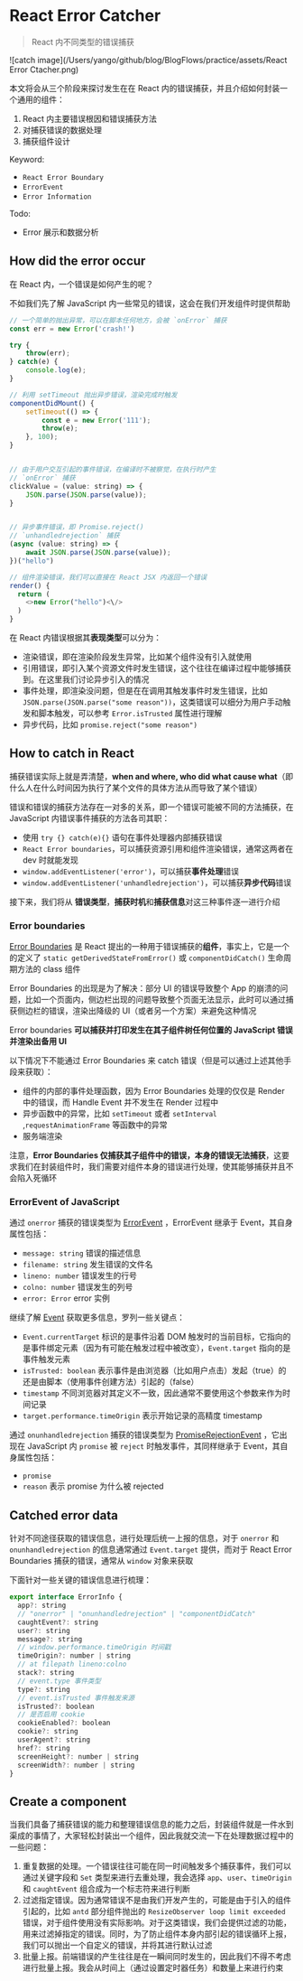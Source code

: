 # React Error Catcher

> React 内不同类型的错误捕获

![catch image](/Users/yango/github/blog/BlogFlows/practice/assets/React Error Ctacher.png)

本文将会从三个阶段来探讨发生在在 React 内的错误捕获，并且介绍如何封装一个通用的组件：

1. React 内主要错误根因和错误捕获方法
2. 对捕获错误的数据处理
3. 捕获组件设计

Keyword:

- `React Error Boundary`
- `ErrorEvent`
- `Error Information`

Todo:

- Error 展示和数据分析



## How did the error occur

在 React 内，一个错误是如何产生的呢？

不如我们先了解 JavaScript 内一些常见的错误，这会在我们开发组件时提供帮助

```javascript
// 一个简单的抛出异常，可以在脚本任何地方，会被 `onError` 捕获
const err = new Error('crash!')

try {
    throw(err);
} catch(e) {
    console.log(e);
}

// 利用 setTimeout 抛出异步错误，渲染完成时触发
componentDidMount() {
    setTimeout(() => {
        const e = new Error('111');
        throw(e);
    }, 100);
}


// 由于用户交互引起的事件错误，在编译时不被察觉，在执行时产生
// `onError` 捕获
clickValue = (value: string) => {
    JSON.parse(JSON.parse(value));
}


// 异步事件错误，即 Promise.reject()
// `unhandledrejection` 捕获
(async (value: string) => {
    await JSON.parse(JSON.parse(value));
})("hello")

// 组件渲染错误，我们可以直接在 React JSX 内返回一个错误
render() {
  return (
  	<>new Error("hello")<\/>
  )
}
```



在 React 内错误根据其**表现类型**可以分为：

- 渲染错误，即在渲染阶段发生异常，比如某个组件没有引入就使用
- 引用错误，即引入某个资源文件时发生错误，这个往往在编译过程中能够捕获到。在这里我们讨论异步引入的情况
- 事件处理，即渲染没问题，但是在在调用其触发事件时发生错误，比如 `JSON.parse(JSON.parse("some reason"))`，这类错误可以细分为用户手动触发和脚本触发，可以参考 `Error.isTrusted` 属性进行理解
- 异步代码，比如 `promise.reject("some reason")`



## How to catch in React

捕获错误实际上就是弄清楚，**when and where, who did what cause what**（即什么人在什么时间因为执行了某个文件的具体方法从而导致了某个错误）

错误和错误的捕获方法存在一对多的关系，即一个错误可能被不同的方法捕获，在 JavaScript 内错误事件捕获的方法各司其职：

- 使用 `try {} catch(e){}` 语句在事件处理器内部捕获错误
- `React Error boundaries`，可以捕获资源引用和组件渲染错误，通常这两者在 dev 时就能发现
- `window.addEventListener('error')`，可以捕获**事件处理**错误
- `window.addEventListener('unhandledrejection')`，可以捕获**异步代码**错误

接下来，我们将从 **错误类型**，**捕获时机**和**捕获信息**对这三种事件逐一进行介绍



### Error boundaries

[Error Boundaries](https://zh-hans.reactjs.org/docs/error-boundaries.html#how-about-event-handlers) 是 React 提出的一种用于错误捕获的**组件**，事实上，它是一个的定义了 `static getDerivedStateFromError()` 或 `componentDidCatch()` 生命周期方法的 class 组件

Error Boundaries 的出现是为了解决：部分 UI 的错误导致整个 App 的崩溃的问题，比如一个页面内，侧边栏出现的问题导致整个页面无法显示，此时可以通过捕获侧边栏的错误，渲染出降级的 UI（或者另一个方案）来避免这种情况

Error boundaries **可以捕获并打印发生在其子组件树任何位置的 JavaScript 错误并渲染出备用 UI**

以下情况下不能通过 Error Boundaries 来 catch 错误（但是可以通过上述其他手段来获取）：

- 组件的内部的事件处理函数，因为 Error Boundaries 处理的仅仅是 Render 中的错误，而 Handle Event 并不发生在 Render 过程中
- 异步函数中的异常，比如 `setTimeout` 或者 `setInterval` ,`requestAnimationFrame` 等函数中的异常
- 服务端渲染

注意，**Error Boundaries 仅捕获其子组件中的错误，本身的错误无法捕获**，这要求我们在封装组件时，我们需要对组件本身的错误进行处理，使其能够捕获并且不会陷入死循环



### ErrorEvent of JavaScript

通过 `onerror` 捕获的错误类型为 [ErrorEvent](https://developer.mozilla.org/zh-CN/docs/Web/API/ErrorEvent) ，ErrorEvent 继承于 Event，其自身属性包括：

- `message: string` 错误的描述信息
- `filename: string` 发生错误的文件名
- `lineno: number` 错误发生的行号
- `colno: number` 错误发生的列号
- `error: Error` error 实例

继续了解 [Event](https://developer.mozilla.org/zh-CN/docs/Web/API/Event) 获取更多信息，罗列一些关键点：

- `Event.currentTarget` 标识的是事件沿着 DOM 触发时的当前目标，它指向的是事件绑定元素（因为有可能在触发过程中被改变），`Event.target` 指向的是事件触发元素
- `isTrusted: boolean` 表示事件是由浏览器（比如用户点击）发起（true）的还是由脚本（使用事件创建方法）引起的（false）
- `timestamp` 不同浏览器对其定义不一致，因此通常不要使用这个参数来作为时间记录
- `target.performance.timeOrigin` 表示开始记录的高精度 timestamp

通过 `onunhandledrejection` 捕获的错误类型为 [PromiseRejectionEvent](https://developer.mozilla.org/zh-CN/docs/Web/API/PromiseRejectionEvent) ，它出现在 JavaScript 内 `promise` 被 `reject` 时触发事件，其同样继承于 Event，其自身属性包括：

- `promise` 
- `reason` 表示 promise 为什么被 rejected



## Catched error data

针对不同途径获取的错误信息，进行处理后统一上报的信息，对于 `onerror` 和 `onunhandledrejection` 的信息通常通过 `Event.target` 提供，而对于 React Error Boundaries 捕获的错误，通常从 `window` 对象来获取

下面针对一些关键的错误信息进行梳理：

```js
export interface ErrorInfo {
  app?: string
  // "onerror" | "onunhandledrejection" | "componentDidCatch"
  caughtEvent?: string
  user?: string
  message?: string
  // window.performance.timeOrigin 时间戳
  timeOrigin?: number | string
  // at filepath lineno:colno
  stack?: string
  // event.type 事件类型
  type?: string
  // event.isTrusted 事件触发来源
  isTrusted?: boolean
  // 是否启用 cookie
  cookieEnabled?: boolean
  cookie?: string
  userAgent?: string
  href?: string
  screenHeight?: number | string
  screenWidth?: number | string
}
```



## Create a component

当我们具备了捕获错误的能力和整理错误信息的能力之后，封装组件就是一件水到渠成的事情了，大家轻松封装出一个组件，因此我就交流一下在处理数据过程中的一些问题：

1. 重复数据的处理。一个错误往往可能在同一时间触发多个捕获事件，我们可以通过关键字段和 `Set` 类型来进行去重处理，我会选择 `app`、`user`、`timeOrigin` 和 `caughtEvent` 组合成为一个标志符来进行判断
2. 过滤指定错误。因为通常错误不是由我们开发产生的，可能是由于引入的组件引起的，比如 `antd` 部分组件抛出的 `ResizeObserver loop limit exceeded` 错误，对于组件使用没有实际影响。对于这类错误，我们会提供过滤的功能，用来过滤掉指定的错误。同时，为了防止组件本身内部引起的错误循环上报，我们可以抛出一个自定义的错误，并将其进行默认过滤
3. 批量上报。前端错误的产生往往是在一瞬间同时发生的，因此我们不得不考虑进行批量上报。我会从时间上（通过设置定时器任务）和数量上来进行约束